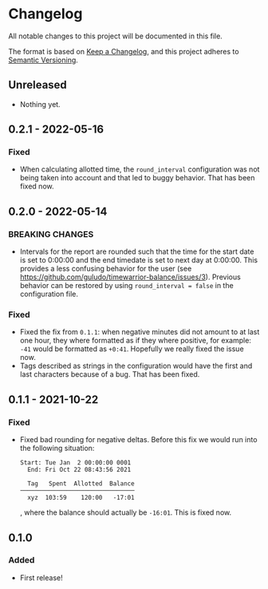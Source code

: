 # Changelog
All notable changes to this project will be documented in this file.

The format is based on [Keep a Changelog](https://keepachangelog.com/en/1.0.0/),
and this project adheres to [Semantic Versioning](https://semver.org/spec/v2.0.0.html).


## Unreleased
- Nothing yet.


## 0.2.1 - 2022-05-16
### Fixed
- When calculating allotted time, the `round_interval` configuration was not
  being taken into account and that led to buggy behavior. That has been fixed
  now.


## 0.2.0 - 2022-05-14
### BREAKING CHANGES
- Intervals for the report are rounded such that the time for the start date
  is set to 0:00:00 and the end timedate is set to next day at 0:00:00. This
  provides a less confusing behavior for the user (see
  https://github.com/guludo/timewarrior-balance/issues/3). Previous behavior
  can be restored by using `round_interval = false` in the configuration file.

### Fixed
- Fixed the fix from `0.1.1`: when negative minutes did not amount to at last
  one hour, they where formatted as if they where positive, for example: `-41`
  would be formatted as `+0:41`. Hopefully we really fixed the issue now.
- Tags described as strings in the configuration would have the first and last
  characters because of a bug. That has been fixed.


## 0.1.1 - 2021-10-22
### Fixed
- Fixed bad rounding for negative deltas. Before this fix we would run into
  the following situation:
  ```
  Start: Tue Jan  2 00:00:00 0001
    End: Fri Oct 22 08:43:56 2021

    Tag   Spent  Allotted  Balance
  ────────────────────────────────
    xyz  103:59    120:00   -17:01
  ```
  , where the balance should actually be `-16:01`. This is fixed now.


## 0.1.0
### Added
- First release!
